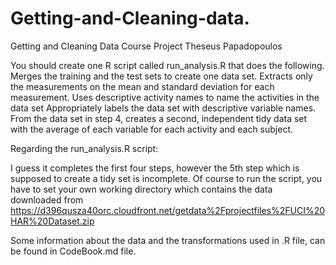 # Getting-and-Cleaning-data.

Getting and Cleaning Data Course Project
Theseus Papadopoulos

You should create one R script called run_analysis.R that does the following. 
Merges the training and the test sets to create one data set.
Extracts only the measurements on the mean and standard deviation for each measurement. 
Uses descriptive activity names to name the activities in the data set
Appropriately labels the data set with descriptive variable names. 
From the data set in step 4, creates a second, independent tidy data set with the average of 
each variable for each activity and each subject.

Regarding the run_analysis.R script:

I guess it completes the first four steps, however the 5th step which is supposed to create a tidy set is incomplete.
Of course to run  the script, you have to set your own working directory which contains the data downloaded from
https://d396qusza40orc.cloudfront.net/getdata%2Fprojectfiles%2FUCI%20HAR%20Dataset.zip 

Some information about the data and the transformations used in .R file, can be found in CodeBook.md file.
